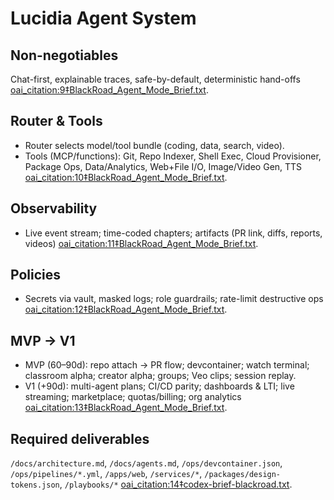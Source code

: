 # Lucidia Agent System

## Non-negotiables
Chat-first, explainable traces, safe-by-default, deterministic hand-offs [oai_citation:9‡BlackRoad_Agent_Mode_Brief.txt](file-service://file-G6buUYp7GkNPVSbLVKiTCX).

## Router & Tools
- Router selects model/tool bundle (coding, data, search, video).
- Tools (MCP/functions): Git, Repo Indexer, Shell Exec, Cloud Provisioner, Package Ops, Data/Analytics, Web+File I/O, Image/Video Gen, TTS [oai_citation:10‡BlackRoad_Agent_Mode_Brief.txt](file-service://file-G6buUYp7GkNPVSbLVKiTCX).

## Observability
- Live event stream; time-coded chapters; artifacts (PR link, diffs, reports, videos) [oai_citation:11‡BlackRoad_Agent_Mode_Brief.txt](file-service://file-G6buUYp7GkNPVSbLVKiTCX).

## Policies
- Secrets via vault, masked logs; role guardrails; rate-limit destructive ops [oai_citation:12‡BlackRoad_Agent_Mode_Brief.txt](file-service://file-G6buUYp7GkNPVSbLVKiTCX).

## MVP → V1
- MVP (60–90d): repo attach → PR flow; devcontainer; watch terminal; classroom alpha; creator alpha; groups; Veo clips; session replay.
- V1 (+90d): multi-agent plans; CI/CD parity; dashboards & LTI; live streaming; marketplace; quotas/billing; org analytics [oai_citation:13‡BlackRoad_Agent_Mode_Brief.txt](file-service://file-G6buUYp7GkNPVSbLVKiTCX).

## Required deliverables
`/docs/architecture.md`, `/docs/agents.md`, `/ops/devcontainer.json`, `/ops/pipelines/*.yml`, `/apps/web`, `/services/*`, `/packages/design-tokens.json`, `/playbooks/*` [oai_citation:14‡codex-brief-blackroad.txt](file-service://file-5XetBpV4rRS3we1nWZ5FKc).
